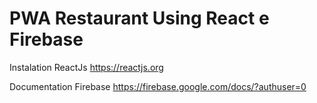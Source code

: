 # PWA Restaurant Using React e Firebase

Instalation ReactJs https://reactjs.org

Documentation Firebase https://firebase.google.com/docs/?authuser=0

